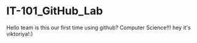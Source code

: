 # IT-101_GitHub_Lab

Hello team is this our first time using github?
Computer Science!!!
hey it's viktoriya!:)

